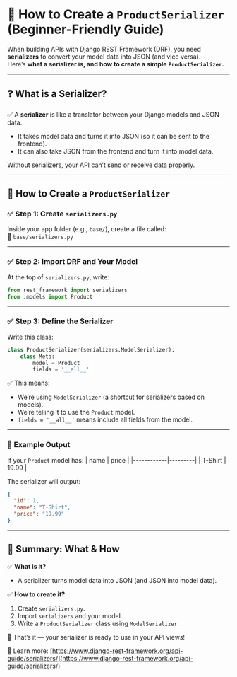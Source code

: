 # 🔗 How to Create a `ProductSerializer` (Beginner-Friendly Guide)

When building APIs with Django REST Framework (DRF), you need **serializers** to convert your model data into JSON (and vice versa).  
Here’s **what a serializer is, and how to create a simple `ProductSerializer`.**

---

## ❓ What is a Serializer?

✅ A **serializer** is like a translator between your Django models and JSON data.  
- It takes model data and turns it into JSON (so it can be sent to the frontend).  
- It can also take JSON from the frontend and turn it into model data.

Without serializers, your API can’t send or receive data properly.

---

## 🔷 How to Create a `ProductSerializer`

### ✅ Step 1: Create `serializers.py`

Inside your app folder (e.g., `base/`), create a file called:  
📄 `base/serializers.py`

---

### ✅ Step 2: Import DRF and Your Model

At the top of `serializers.py`, write:

```python
from rest_framework import serializers
from .models import Product
```

---

### ✅ Step 3: Define the Serializer

Write this class:

```python
class ProductSerializer(serializers.ModelSerializer):
    class Meta:
        model = Product
        fields = '__all__'
```

✅ This means:
- We’re using `ModelSerializer` (a shortcut for serializers based on models).
- We’re telling it to use the `Product` model.
- `fields = '__all__'` means include all fields from the model.

---

### 🔷 Example Output

If your `Product` model has:
| name       | price   |
|------------|---------|
| T-Shirt    | 19.99   |

The serializer will output:
```json
{
  "id": 1,
  "name": "T-Shirt",
  "price": "19.99"
}
```

---

## 🏁 Summary: What & How

✅ **What is it?**
- A serializer turns model data into JSON (and JSON into model data).

✅ **How to create it?**
1. Create `serializers.py`.
2. Import `serializers` and your model.
3. Write a `ProductSerializer` class using `ModelSerializer`.

🎉 That’s it — your serializer is ready to use in your API views!

🔗 Learn more: [https://www.django-rest-framework.org/api-guide/serializers/](https://www.django-rest-framework.org/api-guide/serializers/)

